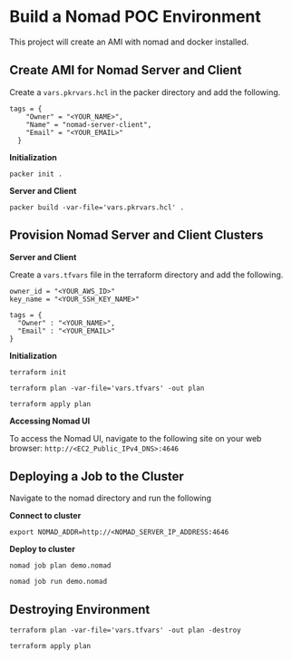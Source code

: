 # Build a Nomad POC Environment

This project will create an AMI with nomad and docker installed.

## Create AMI for Nomad Server and Client

Create a `vars.pkrvars.hcl` in the packer directory and add the following.

```
tags = {
    "Owner" = "<YOUR_NAME>",
    "Name" = "nomad-server-client",
    "Email" = "<YOUR_EMAIL>"
  }
```

**Initialization**

```
packer init .
```

**Server and Client**

```
packer build -var-file='vars.pkrvars.hcl' .
```

## Provision Nomad Server and Client Clusters

**Server and Client**

Create a `vars.tfvars` file in the terraform directory and add the following.

```
owner_id = "<YOUR_AWS_ID>"
key_name = "<YOUR_SSH_KEY_NAME>"

tags = {
  "Owner" : "<YOUR_NAME>",
  "Email" : "<YOUR_EMAIL>"
}
```

**Initialization**

```
terraform init
```

```
terraform plan -var-file='vars.tfvars' -out plan
```

```
terraform apply plan
```

**Accessing Nomad UI**

To access the Nomad UI, navigate to the following site on your web browser: `http://<EC2_Public_IPv4_DNS>:4646`

## Deploying a Job to the Cluster

Navigate to the nomad directory and run the following

**Connect to cluster**

```
export NOMAD_ADDR=http://<NOMAD_SERVER_IP_ADDRESS:4646
```

**Deploy to cluster**

```
nomad job plan demo.nomad
```

```
nomad job run demo.nomad
```

## Destroying Environment

```
terraform plan -var-file='vars.tfvars' -out plan -destroy
```

```
terraform apply plan
```
